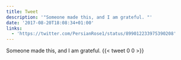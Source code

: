```yaml
---
title: Tweet
description: '"Someone made this, and I am grateful. "'
date: '2017-08-20T18:08:34+01:00'
links:
  - 'https://twitter.com/PersianRose1/status/899012233975390208'
---
```

Someone made this, and I am grateful. 
      {{< tweet 0 0 >}}
    
